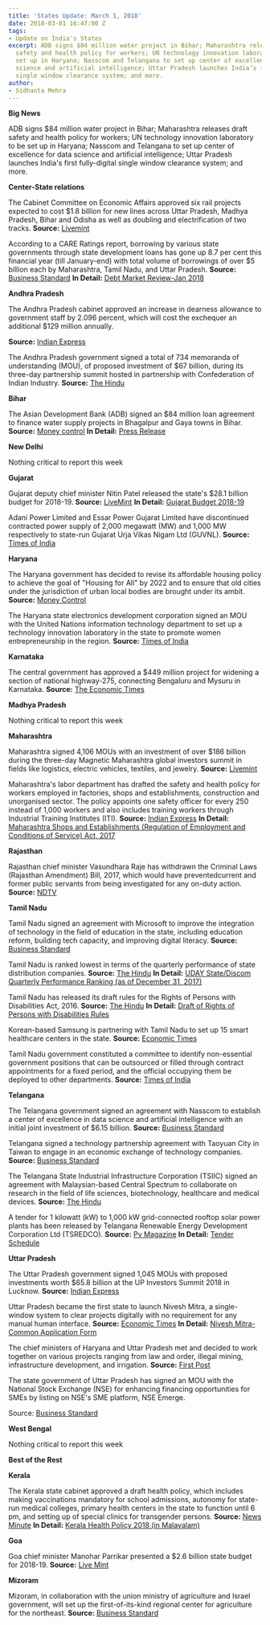 ```yaml
---
title: 'States Update: March 1, 2018'
date: 2018-03-01 16:47:00 Z
tags:
- Update on India's States
excerpt: ADB signs $84 million water project in Bihar; Maharashtra releases draft
  safety and health policy for workers; UN technology innovation laboratory to be
  set up in Haryana; Nasscom and Telangana to set up center of excellence for data
  science and artificial intelligence; Uttar Pradesh launches India’s first fully-digital
  single window clearance system; and more.
author:
- Sidhanta Mehra
---
```


**Big News**

ADB signs $84 million water project in Bihar; Maharashtra releases draft safety and health policy for workers; UN technology innovation laboratory to be set up in Haryana; Nasscom and Telangana to set up center of excellence for data science and artificial intelligence; Uttar Pradesh launches India&#39;s first fully-digital single window clearance system; and more.

**Center-State relations**

The Cabinet Committee on Economic Affairs approved six rail projects expected to cost $1.8 billion for new lines across Uttar Pradesh, Madhya Pradesh, Bihar and Odisha as well as doubling and electrification of two tracks. **Source:** [Livemint](http://www.livemint.com/Politics/Pr1YCILNDmX4dFzS5vMG1H/Cabinet-approves-6-rail-projects-in-Uttar-Pradesh-Bihar-and.html)

According to a CARE Ratings report, borrowing by various state governments through state development loans has gone up 8.7 per cent this financial year (till January-end) with total volume of borrowings of over $5 billion each by Maharashtra, Tamil Nadu, and Uttar Pradesh. **Source:** [Business Standard](http://www.business-standard.com/article/economy-policy/state-development-loans-surge-to-rs-3-2-trn-till-january-maharashtra-tops-118022200685_1.html) **In Detail:** [Debt Market Review-Jan 2018](http://www.careratings.com/upload/NewsFiles/SplAnalysis/DMR%20January%202018.pdf)

**Andhra Pradesh**

The Andhra Pradesh cabinet approved an increase in dearness allowance to government staff by 2.096 percent, which will cost the exchequer an additional $129 million annually.

**Source:** [Indian Express](http://indianexpress.com/article/cities/hyderabad/andhra-pradesh-cabinet-approves-enhancement-of-da-to-govt-staff-by-2-096-5073131/)

The Andhra Pradesh government signed a total of 734 memoranda of understanding (MOU), of proposed investment of $67 billion, during its three-day partnership summit hosted in partnership with Confederation of Indian Industry. **Source:** [The Hindu](http://www.thehindu.com/news/national/andhra-pradesh/734-mous-with-an-investment-of-439-lakh-crore/article22860802.ece)

**Bihar**

The Asian Development Bank (ADB) signed an $84 million loan agreement to finance water supply projects in Bhagalpur and Gaya towns in Bihar. **Source:** [Money control](http://www.moneycontrol.com/news/india/adb-to-give-84-mn-loan-for-water-projects-in-bihar-2514577.html) **In Detail:** [Press Release](https://www.adb.org/news/adb-india-sign-84-million-loan-improve-urban-services-2-bihar-towns)

**New Delhi**

Nothing critical to report this week

**Gujarat**

Gujarat deputy chief minister Nitin Patel released the state&#39;s $28.1 billion budget for 2018-19. **Source:** [LiveMint](http://www.livemint.com/Politics/3NM84g7WTS4WMmYdEAUVOO/Gujarat-budget-focuses-on-jobs-farm-distress.html) **In Detail:** [Gujarat Budget 2018-19](https://financedepartment.gujarat.gov.in/budget.html)

Adani Power Limited and Essar Power Gujarat Limited have discontinued contracted power supply of 2,000 megawatt (MW) and 1,000 MW respectively to state-run Gujarat Urja Vikas Nigam Ltd (GUVNL). **Source:** [Times of India](https://timesofindia.indiatimes.com/city/ahmedabad/gujarat-model-runs-partly-on-outside-power/articleshow/63061240.cms)

**Haryana**

The Haryana government has decided to revise its affordable housing policy to achieve the goal of &quot;Housing for All&quot; by 2022 and to ensure that old cities under the jurisdiction of urban local bodies are brought under its ambit. **Source:** [Money Control](http://www.moneycontrol.com/news/business/real-estate/haryana-government-approves-affordable-housing-policy-for-older-cities-2511475.html)

The Haryana state electronics development corporation signed an MOU with the United Nations information technology department to set up a technology innovation laboratory in the state to promote women entrepreneurship in the region. **Source:** [Times of India](https://timesofindia.indiatimes.com/city/gurgaon/un-lab-in-city-to-focus-on-women-entrepreneurs/articleshow/62907721.cms)

**Karnataka**

The central government has approved a $449 million project for widening a section of national highway-275, connecting Bengaluru and Mysuru in Karnataka. **Source:** [The Economic Times](https://economictimes.indiatimes.com/news/economy/infrastructure/government-approves-rs-2920-crore-highway-project-in-karnataka/articleshow/62997301.cms)

**Madhya Pradesh**

Nothing critical to report this week

**Maharashtra**

Maharashtra signed 4,106 MOUs with an investment of over $186 billion during the three-day Magnetic Maharashtra global investors summit in fields like logistics, electric vehicles, textiles, and jewelry. **Source:** [Livemint](http://www.livemint.com/Politics/r7Y7hPlh5yBat1k9f3fvuJ/Magnetic-Maharashtra-summit-4106-MoUs-worth-Rs1210-trilli.html)

Maharashtra&#39;s labor department has drafted the safety and health policy for workers employed in factories, shops and establishments, construction and unorganised sector. The policy appoints one safety officer for every 250 instead of 1,000 workers and also includes training workers through Industrial Training Institutes (ITI). **Source:** [Indian Express](http://indianexpress.com/article/cities/mumbai/maharashtra-drafts-workers-safety-health-policy-5078288/) **In Detail:** [Maharashtra  Shops  and  Establishments  (Regulation  of  Employment  and  Conditions of Service) Act, 2017](https://mahakamgar.maharashtra.gov.in/writereaddata/Portal/Images/pdf/Gazette_02_02_2018_MSEA_Rules_2018.pdf)

**Rajasthan**

Rajasthan chief minister Vasundhara Raje has withdrawn the Criminal Laws (Rajasthan Amendment) Bill, 2017, which would have preventedcurrent and former public servants from being investigated for any on-duty action. **Source:** [NDTV](https://www.ndtv.com/india-news/controversial-rajasthan-immunity-bill-taken-back-in-state-assembly-1815183)

**Tamil Nadu**

Tamil Nadu signed an agreement with Microsoft to improve the integration of technology in the field of education in the state, including education reform, building tech capacity, and improving digital literacy. **Source:** [Business Standard](http://www.business-standard.com/article/economy-policy/tamil-nadu-ties-up-with-microsoft-for-technology-integration-in-education-118022400665_1.html)

Tamil Nadu is ranked lowest in terms of the quarterly performance of state distribution companies. **Source:** [The Hindu](http://www.thehindu.com/news/cities/chennai/tn-ranked-lowest-on-discom-performance/article22840148.ece) **In Detail:** [UDAY State/Discom Quarterly Performance Ranking (as of December 31, 2017)](https://www.uday.gov.in/home.php)

Tamil Nadu has released its draft rules for the Rights of Persons with Disabilities Act, 2016. **Source:** [The Hindu](http://www.thehindu.com/news/cities/chennai/tamil-nadu-government-publishes-draft-rules-on-disabilities-act/article22829064.ece) **In Detail:** [Draft of Rights of Persons with Disabilities Rules](http://cms.tn.gov.in/sites/default/files/rules/rights_persons_disabilities_rules_2017.pdf)

Korean-based Samsung is partnering with Tamil Nadu to set up 15 smart healthcare centers in the state. **Source:** [Economic Times](https://economictimes.indiatimes.com/industry/healthcare/biotech/healthcare/samsung-to-set-up-15-smart-healthcare-centres-in-tamil-nadu/articleshow/62984224.cms)

Tamil Nadu government constituted a committee to identify non-essential government positions that can be outsourced or filled through contract appointments for a fixed period, and the official occupying them be deployed to other departments. **Source:** [Times of India](https://timesofindia.indiatimes.com/city/chennai/cash-starved-tamil-nadu-to-outsource-jobs-appoint-contract-workers/articleshow/63006166.cms)

**Telangana**

The Telangana government signed an agreement with Nasscom to establish a center of excellence in data science and artificial intelligence with an initial joint investment of $6.15 billion. **Source:** [Business Standard](http://www.business-standard.com/article/economy-policy/nasscom-inks-pact-with-telangana-to-set-up-centre-of-excellence-in-ai-tech-118022000898_1.html)

Telangana signed a technology partnership agreement with Taoyuan City in Taiwan to engage in an economic exchange of technology companies. **Source:** [Business Standard](http://www.business-standard.com/article/news-ians/telangana-signs-technology-partnership-pact-with-taoyuan-118022101174_1.html)

The Telangana State Industrial Infrastructure Corporation (TSIIC) signed an agreement with Malaysian-based Central Spectrum to collaborate on research in the field of life sciences, biotechnology, healthcare and medical devices. **Source:** [The Hindu](http://www.thehindu.com/todays-paper/tp-national/tp-telangana/tsiic-malaysian-firm-join-hands-to-promote-research/article22841887.ece)

A tender for 1 kilowatt (kW) to 1,000 kW grid-connected rooftop solar power plants has been released by Telangana Renewable Energy Development Corporation Ltd (TSREDCO). **Source:** [Pv Magazine](https://www.pv-magazine-india.com/2018/02/21/telangana-government-releases-solar-rooftop-tender-up-to-1000-kw/) **In Detail:** [Tender Schedule](http://tsredco.telangana.gov.in/PDFs/TS_RC_Tender_1_to_1000KWp_2018_19.pdf)

**Uttar Pradesh**

The Uttar Pradesh government signed 1,045 MOUs with proposed investments worth $65.8 billion at the UP Investors Summit 2018 in Lucknow. **Source:** [Indian Express](http://indianexpress.com/article/india/up-investors-summit-india-inc-opens-investment-wallet-mous-worth-rs-4-28-lakh-crore-inked-5073454/)

Uttar Pradesh became the first state to launch Nivesh Mitra, a single-window system to clear projects digitally with no requirement for any manual human interface. **Source:** [Economic Times](https://economictimes.indiatimes.com/news/economy/policy/uttar-pradesh-becomes-1st-indian-state-to-clear-projects-digitally/articleshow/63025892.cms) **In Detail:** [Nivesh Mitra- Common Application Form](http://nm.udyogbandhu.com/)

The chief ministers of Haryana and Uttar Pradesh met and decided to work together on various projects ranging from law and order, illegal mining, infrastructure development, and irrigation. **Source:** [First Post](http://www.firstpost.com/india/haryana-uttar-pradesh-to-work-together-to-improve-law-and-order-take-steps-to-check-illegal-mining-4365847.html)

The state government of Uttar Pradesh has signed an MOU with the National Stock Exchange (NSE) for enhancing financing opportunities for SMEs by listing on NSE&#39;s SME platform, NSE Emerge.

Source: [Business Standard](http://www.business-standard.com/article/economy-policy/adityanath-govt-to-encourage-start-ups-smes-access-capital-market-118022500390_1.html)

**West Bengal**

Nothing critical to report this week

**Best of the Rest**

**Kerala**

The Kerala state cabinet approved a draft health policy, which includes making vaccinations mandatory for school admissions, autonomy for state-run medical colleges, primary health centers in the state to function until 6 pm, and setting up of special clinics for transgender persons. **Source:** [News Minute](https://www.thenewsminute.com/article/draft-medical-policy-kerala-makes-vaccinations-compulsory-school-admissions-76765&#39;) **In Detail:** [Kerala Health Policy 2018 (in Malayalam)](https://kerala.gov.in/documents/10180/116ed2c9-70fa-442c-afdb-80bae6f00a4f)

**Goa**

Goa chief minister Manohar Parrikar presented a $2.6 billion state budget for 2018-19. **Source:** [Live Mint](http://www.livemint.com/Politics/3RTuCcYoZqLmpwbyr4gsOO/Manohar-Parrikar-discharged-from-Mumbai-hospital-presents-G.html)

**Mizoram**

Mizoram, in collaboration with the union ministry of agriculture and Israel government, will set up the first-of-its-kind regional center for agriculture for the northeast. **Source:** [Business Standard](http://www.business-standard.com/article/pti-stories/agri-centre-with-israeli-collaboration-to-come-up-in-mizoram-118022101057_1.html)